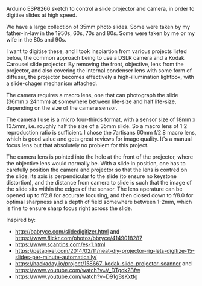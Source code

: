 Arduino ESP8266 sketch to control a slide projector and camera, in order to digitise slides at high speed.

We have a large collection of 35mm photo slides. Some were taken by my father-in-law in the 1950s, 60s, 70s and 80s. Some were taken by me or my wife in the 80s and 90s. 

I want to digitise these, and I took inspiartion from various projects listed below, the common approach being to use a DSLR camera and a Kodak Carousel slide projector. By removing the front, objective, lens from the projector, and also covering the internal condenser lens with some form of diffuser, the projector becomes effectively a high-illumination lightbox, with a slide-chager mechanism attached. 

The camera requires a macro lens, one that can photograph the slide (36mm x 24nmm) at somewhere between life-size and half life-size, depending on the size of the camera sensor. 

The camera I use is a micro four-thirds format, with a sensor size of 18mm x 13.5mm, i.e. roughly half the size of a 35mm slide. So a macro lens of 1:2 reproduction ratio is sufficient. I chose the 7artisans 60mm f/2.8 macro lens, which is good value and gets great reviews for image quality. It's a manual focus lens but that absolutely no problem for this project.

The camera lens is pointed into the hole at the front of the projector, where the objective lens would normally be. With a slide in position, one has to carefully position the camera and projector so that the lens is contred on the slide, its axis is perpendicular to the slide (to ensure no keystone distortion), and the distance from camera to slide is such that the image of the slide sits within the edges of the sensor. The lens aperature can be opened up to f/2.8 for accurate focusing, and then closed down to f/8.0 for optimal sharpness and a depth of field somewhere between 1-2mm, which is fine to ensure sharp focus right across the slide.



 
Inspired by:
* http://babryce.com/slidedigitizer.html and https://www.flickr.com/photos/bbryce/4149018287
* https://www.scantips.com/es-1.html
* https://petapixel.com/2014/02/11/neat-diy-projector-rig-lets-digitize-15-slides-per-minute-automatically/
* https://hackaday.io/project/158667-kodak-slide-projector-scanner and https://www.youtube.com/watch?v=V_DTgok2Bfw
* https://www.youtube.com/watch?v=D91gBsKxtfg
